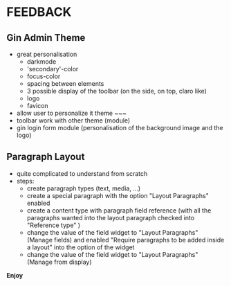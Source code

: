 # FEEDBACK

## Gin Admin Theme

- great personalisation
    - darkmode
    - 'secondary'-color
    - focus-color
    - spacing between elements
    - 3 possible display of the toolbar (on the side, on top, claro like)
    - logo
    - favicon
- allow user to personalize it theme ~~~
- toolbar work with other theme (module)
- gin login form module (personalisation of the background image and the logo)

## Paragraph Layout

- quite complicated to understand from scratch
- steps: 
    - create paragraph types (text, media, ...)
    - create a special paragraph with the option "Layout Paragraphs" enabled
    - create a content type with paragraph field reference (with all the paragraphs wanted into the layout paragraph checked into "Reference type" )
    - change the value of the field widget to "Layout Paragraphs" (Manage fields) and enabled "Require paragraphs to be added inside a layout" into the option of the widget
    - change the value of the field widget to "Layout Paragraphs" (Manage from display)
    
**Enjoy**
 